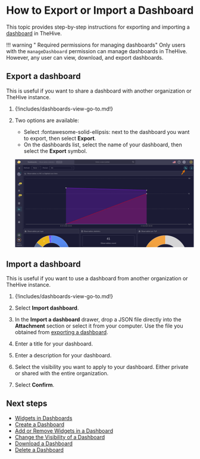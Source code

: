 # How to Export or Import a Dashboard

This topic provides step-by-step instructions for exporting and importing a [dashboard](about-dashboards.md) in TheHive.

!!! warning "<!-- md:version 5.4 --> Required permissions for managing dashboards"
    Only users with the `manageDashboard` permission can manage dashboards in TheHive. However, any user can view, download, and export dashboards.

## Export a dashboard

This is useful if you want to share a dashboard with another organization or TheHive instance.

1. {!includes/dashboards-view-go-to.md!}

2. Two options are available:

    * Select :fontawesome-solid-ellipsis: next to the dashboard you want to export, then select **Export**.
    * On the dashboards list, select the name of your dashboard, then select the **Export** symbol.

    ![Export a dashboard](/thehive/images/user-guides/analyst-corner/dashboard/export-a-dashboard.png)

## Import a dashboard

This is useful if you want to use a dashboard from another organization or TheHive instance.

1. {!includes/dashboards-view-go-to.md!}

2. Select **Import dashboard**.

3. In the **Import a dashboard** drawer, drop a JSON file directly into the **Attachment** section or select it from your computer. Use the file you obtained from [exporting a dashboard](#export-a-dashboard).

4. Enter a title for your dashboard.

5. Enter a description for your dashboard.

6. Select the visibility you want to apply to your dashboard. Either private or shared with the entire organization.

7. Select **Confirm**.

<h2>Next steps</h2>

* [Widgets in Dashboards](widgets-dashboards.md)
* [Create a Dashboard](create-a-dashboard.md)
* [Add or Remove Widgets in a Dashboard](add-remove-widgets-dashboard.md)
* [Change the Visibility of a Dashboard](change-visibility-of-a-dashboard.md)
* [Download a Dashboard](download-a-dashboard.md)
* [Delete a Dashboard](delete-a-dashboard.md)